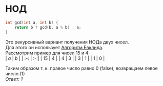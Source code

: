 # НОД
```cpp
int gcd(int a, int b) {
    return b ? gcd(b, a % b) : a;
}
```
Это рекурсивный вариант получения НОДа двух чисел.<br>
Для этого он использует [Алгоритм Евклида](https://ru.wikipedia.org/wiki/Алгоритм_Евклида).<br>
Рассмотрим пример для чисел 15 и 4:<br>
| *a* | *b* |
| :-: | :-:|
| 15 | 4 |
| 4 | 3 |
| 3 | 1 |
| 1 | 0 |

Таким образом т. к. правое число равно 0 (false),
возвращаем левое число (1)<br>
*Ответ: 1*